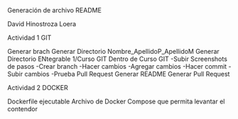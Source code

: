 Generación de archivo README


David Hinostroza Loera

Actividad 1 GIT

Generar brach
Generar Directorio Nombre_ApellidoP_ApellidoM
Generar Directorio ENtegrable 1/Curso GIT
Dentro de Curso GIT 
    -Subir Screenshots de pasos 
        -Crear branch
        -Hacer cambios
        -Agregar cambios
        -Hacer commit
        -Subir cambios
    -Prueba Pull Request
Generar README
Generar Pull Request

Actividad 2 DOCKER

Dockerfile ejecutable
Archivo de Docker Compose que permita levantar el contendor